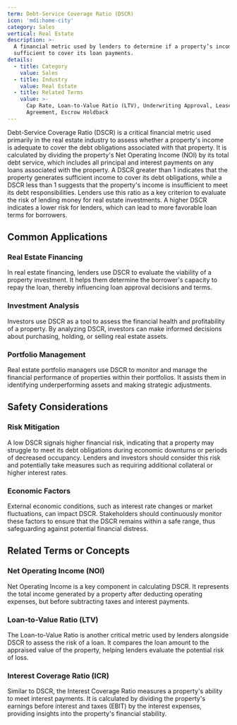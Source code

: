 ```yaml
---
term: Debt-Service Coverage Ratio (DSCR)
icon: 'mdi:home-city'
category: Sales
vertical: Real Estate
description: >-
  A financial metric used by lenders to determine if a property’s income is
  sufficient to cover its loan payments.
details:
  - title: Category
    value: Sales
  - title: Industry
    value: Real Estate
  - title: Related Terms
    value: >-
      Cap Rate, Loan-to-Value Ratio (LTV), Underwriting Approval, Leaseback
      Agreement, Escrow Holdback
---
```

Debt-Service Coverage Ratio (DSCR) is a critical financial metric used primarily in the real estate industry to assess whether a property's income is adequate to cover the debt obligations associated with that property. It is calculated by dividing the property's Net Operating Income (NOI) by its total debt service, which includes all principal and interest payments on any loans associated with the property. A DSCR greater than 1 indicates that the property generates sufficient income to cover its debt obligations, while a DSCR less than 1 suggests that the property's income is insufficient to meet its debt responsibilities. Lenders use this ratio as a key criterion to evaluate the risk of lending money for real estate investments. A higher DSCR indicates a lower risk for lenders, which can lead to more favorable loan terms for borrowers.

## Common Applications

### Real Estate Financing
In real estate financing, lenders use DSCR to evaluate the viability of a property investment. It helps them determine the borrower's capacity to repay the loan, thereby influencing loan approval decisions and terms.

### Investment Analysis
Investors use DSCR as a tool to assess the financial health and profitability of a property. By analyzing DSCR, investors can make informed decisions about purchasing, holding, or selling real estate assets.

### Portfolio Management
Real estate portfolio managers use DSCR to monitor and manage the financial performance of properties within their portfolios. It assists them in identifying underperforming assets and making strategic adjustments.

## Safety Considerations

### Risk Mitigation
A low DSCR signals higher financial risk, indicating that a property may struggle to meet its debt obligations during economic downturns or periods of decreased occupancy. Lenders and investors should consider this risk and potentially take measures such as requiring additional collateral or higher interest rates.

### Economic Factors
External economic conditions, such as interest rate changes or market fluctuations, can impact DSCR. Stakeholders should continuously monitor these factors to ensure that the DSCR remains within a safe range, thus safeguarding against potential financial distress.

## Related Terms or Concepts

### Net Operating Income (NOI)
Net Operating Income is a key component in calculating DSCR. It represents the total income generated by a property after deducting operating expenses, but before subtracting taxes and interest payments.

### Loan-to-Value Ratio (LTV)
The Loan-to-Value Ratio is another critical metric used by lenders alongside DSCR to assess the risk of a loan. It compares the loan amount to the appraised value of the property, helping lenders evaluate the potential risk of loss.

### Interest Coverage Ratio (ICR)
Similar to DSCR, the Interest Coverage Ratio measures a property's ability to meet interest payments. It is calculated by dividing the property's earnings before interest and taxes (EBIT) by the interest expenses, providing insights into the property's financial stability.
